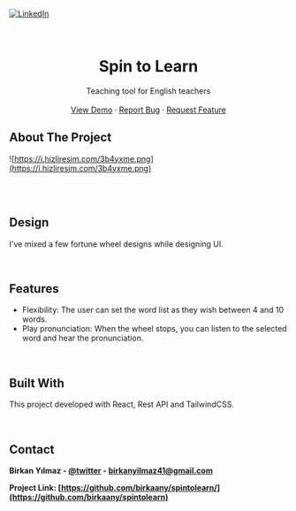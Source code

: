 

<a name="readme-top"></a>


[![LinkedIn][linkedin-shield]][linkedin-url]

<!-- PROJECT LOGO -->
<br />
<div align="center">

  <h1 align="center">Spin to Learn</h1>

  <p align="center">
    Teaching tool for English teachers
    <br />
    <br />
    <a href="https://spintolearn.vercel.app/">View Demo</a>
    ·
    <a href="https://github.com/birkaany/spintolearn/issues">Report Bug</a>
    ·
    <a href="https://github.com/birkaany/spintolearn/issues">Request Feature</a>
  </p>
</div>

<!-- ABOUT THE PROJECT -->

## <strong>About The Project</strong>



![https://i.hizliresim.com/3b4yxme.png](https://i.hizliresim.com/3b4yxme.png)





<br/>

<br />

<!-- GETTING STARTED -->

## <strong>Design</strong>

I've mixed a few fortune wheel designs while designing UI.

<br/>

## <strong>Features</strong>

- Flexibility: The user can set the word list as they wish between 4 and 10 words.
- Play pronunciation: When the wheel stops, you can listen to the selected word and hear the pronunciation.


<br/>

## <strong>Built With</strong>

This project developed with React, Rest API and TailwindCSS.

<br/>
<!-- CONTACT -->

## <strong>Contact<strong>

Birkan Yılmaz - [@twitter](https://twitter.com/thisisbirkan) - birkanyilmaz41@gmail.com

Project Link: [https://github.com/birkaany/spintolearn/](https://github.com/birkaany/spintolearn)

<!-- MARKDOWN LINKS & IMAGES -->
<!-- https://www.markdownguide.org/basic-syntax/#reference-style-links -->

[contributors-shield]: https://img.shields.io/github/contributors/othneildrew/Best-README-Template.svg?style=for-the-badge
[contributors-url]: https://github.com/othneildrew/Best-README-Template/graphs/contributors
[forks-shield]: https://img.shields.io/github/forks/othneildrew/Best-README-Template.svg?style=for-the-badge
[forks-url]: https://github.com/othneildrew/Best-README-Template/network/members
[stars-shield]: https://img.shields.io/github/stars/birkaany/blackjack?style=for-the-badge
[stars-url]: https://github.com/birkaany/food-order-page/stargazers
[issues-shield]: https://img.shields.io/github/stars/birkaany/blackjack?style=for-the-badge
[issues-url]: https://github.com/othneildrew/Best-README-Template/issues
[license-shield]: https://img.shields.io/github/license/othneildrew/Best-README-Template.svg?style=for-the-badge
[license-url]: https://github.com/othneildrew/Best-README-Template/blob/master/LICENSE.txt
[linkedin-shield]: https://img.shields.io/badge/-LinkedIn-black.svg?style=for-the-badge&logo=linkedin&colorB=555
[linkedin-url]: https://www.linkedin.com/in/birkan-yilmaz/
[product-screenshot]: images/screenshot.png
[next.js]: https://img.shields.io/badge/next.js-000000?style=for-the-badge&logo=nextdotjs&logoColor=white
[next-url]: https://nextjs.org/
[react.js]: https://img.shields.io/badge/React-20232A?style=for-the-badge&logo=react&logoColor=61DAFB
[react-url]: https://reactjs.org/
[vue.js]: https://img.shields.io/badge/Vue.js-35495E?style=for-the-badge&logo=vuedotjs&logoColor=4FC08D
[vue-url]: https://vuejs.org/
[angular.io]: https://img.shields.io/badge/Angular-DD0031?style=for-the-badge&logo=angular&logoColor=white
[angular-url]: https://angular.io/
[svelte.dev]: https://img.shields.io/badge/Svelte-4A4A55?style=for-the-badge&logo=svelte&logoColor=FF3E00
[svelte-url]: https://svelte.dev/
[laravel.com]: https://img.shields.io/badge/Laravel-FF2D20?style=for-the-badge&logo=laravel&logoColor=white
[laravel-url]: https://laravel.com
[bootstrap.com]: https://img.shields.io/badge/Bootstrap-563D7C?style=for-the-badge&logo=bootstrap&logoColor=white
[bootstrap-url]: https://getbootstrap.com
[jquery.com]: https://img.shields.io/badge/jQuery-0769AD?style=for-the-badge&logo=jquery&logoColor=white
[jquery-url]: https://jquery.com
